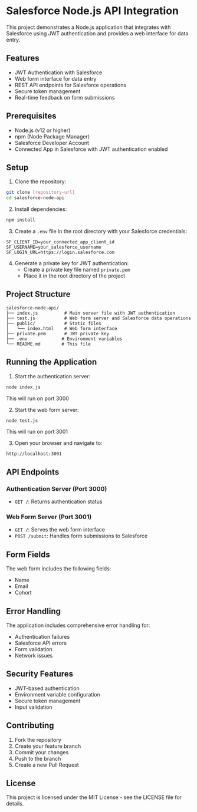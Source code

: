 # Salesforce Node.js API Integration

This project demonstrates a Node.js application that integrates with Salesforce using JWT authentication and provides a web interface for data entry.

## Features

- JWT Authentication with Salesforce
- Web form interface for data entry
- REST API endpoints for Salesforce operations
- Secure token management
- Real-time feedback on form submissions

## Prerequisites

- Node.js (v12 or higher)
- npm (Node Package Manager)
- Salesforce Developer Account
- Connected App in Salesforce with JWT authentication enabled

## Setup

1. Clone the repository:
```bash
git clone [repository-url]
cd salesforce-node-api
```

2. Install dependencies:
```bash
npm install
```

3. Create a `.env` file in the root directory with your Salesforce credentials:
```
SF_CLIENT_ID=your_connected_app_client_id
SF_USERNAME=your_salesforce_username
SF_LOGIN_URL=https://login.salesforce.com
```

4. Generate a private key for JWT authentication:
   - Create a private key file named `private.pem`
   - Place it in the root directory of the project

## Project Structure

```
salesforce-node-api/
├── index.js          # Main server file with JWT authentication
├── test.js           # Web form server and Salesforce data operations
├── public/           # Static files
│   └── index.html    # Web form interface
├── private.pem       # JWT private key
├── .env             # Environment variables
└── README.md        # This file
```

## Running the Application

1. Start the authentication server:
```bash
node index.js
```
This will run on port 3000

2. Start the web form server:
```bash
node test.js
```
This will run on port 3001

3. Open your browser and navigate to:
```
http://localhost:3001
```

## API Endpoints

### Authentication Server (Port 3000)
- `GET /`: Returns authentication status

### Web Form Server (Port 3001)
- `GET /`: Serves the web form interface
- `POST /submit`: Handles form submissions to Salesforce

## Form Fields

The web form includes the following fields:
- Name
- Email
- Cohort

## Error Handling

The application includes comprehensive error handling for:
- Authentication failures
- Salesforce API errors
- Form validation
- Network issues

## Security Features

- JWT-based authentication
- Environment variable configuration
- Secure token management
- Input validation

## Contributing

1. Fork the repository
2. Create your feature branch
3. Commit your changes
4. Push to the branch
5. Create a new Pull Request

## License

This project is licensed under the MIT License - see the LICENSE file for details.
